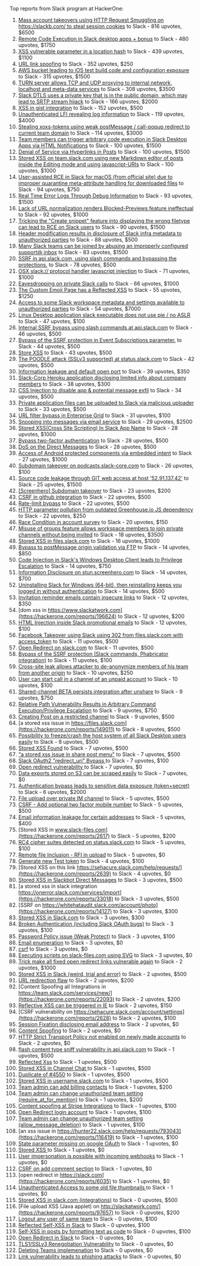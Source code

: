 Top reports from Slack program at HackerOne:

1. [Mass account takeovers using HTTP Request Smuggling on https://slackb.com/ to steal session cookies](https://hackerone.com/reports/737140) to Slack - 816 upvotes, $6500
2. [Remote Code Execution in Slack desktop apps + bonus](https://hackerone.com/reports/783877) to Slack - 480 upvotes, $1750
3. [XSS vulnerable parameter in a location hash](https://hackerone.com/reports/146336) to Slack - 439 upvotes, $1100
4. [URL link spoofing](https://hackerone.com/reports/481472) to Slack - 352 upvotes, $250
5. [AWS bucket leading to iOS test build code and configuration exposure](https://hackerone.com/reports/404822) to Slack - 315 upvotes, $1500
6. [TURN server allows TCP and UDP proxying to internal network, localhost and meta-data services](https://hackerone.com/reports/333419) to Slack - 308 upvotes, $3500
7. [Slack DTLS uses a private key that is in the public domain, which may lead to SRTP stream hijack](https://hackerone.com/reports/531032) to Slack - 166 upvotes, $2000
8. [XSS in gist integration](https://hackerone.com/reports/11073) to Slack - 152 upvotes, $500
9. [Unauthenticated LFI revealing log information](https://hackerone.com/reports/272578) to Slack - 119 upvotes, $4000
10. [Stealing xoxs-tokens using weak postMessage / call-popup redirect to current team domain](https://hackerone.com/reports/207170) to Slack - 114 upvotes, $3000
11. [Team members can trigger arbitrary code execution in Slack Desktop Apps via HTML Notifications](https://hackerone.com/reports/816156) to Slack - 100 upvotes, $1500
12. [Denial of Service via Hyperlinks in Posts](https://hackerone.com/reports/1077136) to Slack - 100 upvotes, $1500
13. [Stored XSS on team.slack.com using new Markdown editor of posts inside the Editing mode and using javascript-URIs](https://hackerone.com/reports/132104) to Slack - 100 upvotes, $1000
14. [User-assisted RCE in Slack for macOS (from official site) due to improper quarantine meta-attribute handling for downloaded files](https://hackerone.com/reports/470637) to Slack - 94 upvotes, $750
15. [Real Time Error Logs Through Debug Information](https://hackerone.com/reports/503283) to Slack - 93 upvotes, $1500
16. [Lack of URL normalization renders Blocked-Previews feature ineffectual](https://hackerone.com/reports/1102764) to Slack - 92 upvotes, $1000
17. [Tricking the "Create snippet" feature into displaying the wrong filetype can lead to RCE on Slack users](https://hackerone.com/reports/833080) to Slack - 90 upvotes, $1500
18. [Header modification results in disclosure of Slack infra metadata to unauthorized parties](https://hackerone.com/reports/727330) to Slack - 88 upvotes, $500
19. [Many Slack teams can be joined by abusing an improperly configured support@ inbox](https://hackerone.com/reports/239623) to Slack - 83 upvotes, $1500
20. [SSRF in api.slack.com, using slash commands and bypassing the protections.](https://hackerone.com/reports/381129) to Slack - 78 upvotes, $500
21. [OSX slack:// protocol handler javascript injection](https://hackerone.com/reports/79348) to Slack - 71 upvotes, $1000
22. [Eavesdropping on private Slack calls](https://hackerone.com/reports/184698) to Slack - 66 upvotes, $1000
23. [The Custom Emoji Page has a Reflected XSS](https://hackerone.com/reports/258198) to Slack - 55 upvotes, $1250
24. [Access to some Slack workspace metadata and settings available to unauthorized parties](https://hackerone.com/reports/130133) to Slack - 54 upvotes, $7000
25. [Linux Desktop application slack executable does not use pie / no ASLR](https://hackerone.com/reports/415272) to Slack - 47 upvotes, $100
26. [Internal SSRF bypass using slash commands at api.slack.com](https://hackerone.com/reports/356765) to Slack - 46 upvotes, $500
27. [Bypass of the SSRF protection in Event Subscriptions parameter.](https://hackerone.com/reports/386292) to Slack - 44 upvotes, $500
28. [Store XSS](https://hackerone.com/reports/187410) to Slack - 43 upvotes, $500
29. [The POODLE attack (SSLv3 supported) at status.slack.com](https://hackerone.com/reports/375097) to Slack - 42 upvotes, $500
30. [Information leakage and default open port](https://hackerone.com/reports/305518) to Slack - 39 upvotes, $350
31. [Slack-Corp Heroku application disclosing limited info about company members](https://hackerone.com/reports/966814) to Slack - 38 upvotes, $300
32. [CSS Injection to disable app & potential message exfil](https://hackerone.com/reports/679969) to Slack - 34 upvotes, $500
33. [Private application files can be uploaded to Slack via malicious uploader](https://hackerone.com/reports/375083) to Slack - 33 upvotes, $500
34. [URL filter bypass in Enterprise Grid](https://hackerone.com/reports/500348) to Slack - 31 upvotes, $100
35. [Snooping into messages via email service](https://hackerone.com/reports/163938) to Slack - 29 upvotes, $2500
36. [ Stored XSS(Cross Site Scripting) In Slack App Name](https://hackerone.com/reports/159460) to Slack - 28 upvotes, $1000
37. [Bypass  two-factor authentication](https://hackerone.com/reports/121696) to Slack - 28 upvotes, $500
38. [DoS on the Direct Messages](https://hackerone.com/reports/746003) to Slack - 28 upvotes, $500
39. [Access of Android protected components via embedded intent](https://hackerone.com/reports/200427) to Slack - 27 upvotes, $1000
40. [Subdomain takeover on podcasts.slack-core.com](https://hackerone.com/reports/195350) to Slack - 26 upvotes, $100
41. [Source code leakage through GIT web access at host '52.91.137.42'](https://hackerone.com/reports/148068) to Slack - 25 upvotes, $1500
42. [[Screenhero] Subdomain takeover](https://hackerone.com/reports/142096) to Slack - 23 upvotes, $200
43. [CSRF in github integration](https://hackerone.com/reports/174328) to Slack - 22 upvotes, $500
44. [Rate-limit bypass](https://hackerone.com/reports/165727) to Slack - 22 upvotes, $500
45. [HTTP parameter pollution from outdated Greenhouse.io JS dependency](https://hackerone.com/reports/335339) to Slack - 22 upvotes, $250
46. [Race Condition in account survey](https://hackerone.com/reports/165570) to Slack - 20 upvotes, $150
47. [Misuse of groups feature allows workspace members to join private channels without being invited](https://hackerone.com/reports/1248852) to Slack - 18 upvotes, $3500
48. [Stored XSS in files.slack.com](https://hackerone.com/reports/827606) to Slack - 16 upvotes, $1000
49. [Bypass to postMessage origin validation via FTP](https://hackerone.com/reports/210654) to Slack - 14 upvotes, $850
50. [Code Injection in Slack's Windows Desktop Client leads to Privilege Escalation](https://hackerone.com/reports/162955) to Slack - 14 upvotes, $750
51. [Information Disclosure on stun.screenhero.com](https://hackerone.com/reports/175061) to Slack - 14 upvotes, $700
52. [Uninstalling Slack for Windows (64-bit), then reinstalling keeps you logged in without authentication](https://hackerone.com/reports/238260) to Slack - 14 upvotes, $500
53. [Invitation reminder emails contain insecure links](https://hackerone.com/reports/327674) to Slack - 12 upvotes, $350
54. [dom xss in https://www.slackatwork.com](https://hackerone.com/reports/196624) to Slack - 12 upvotes, $200
55. [HTML Injection inside Slack promotional emails](https://hackerone.com/reports/321029) to Slack - 12 upvotes, $100
56. [Facebook Takeover using Slack using 302 from files.slack.com with access_token](https://hackerone.com/reports/6017) to Slack - 11 upvotes, $500
57. [Open Redirect on slack.com](https://hackerone.com/reports/140447) to Slack - 11 upvotes, $500
58. [Bypass of the SSRF protection (Slack commands, Phabricator integration)](https://hackerone.com/reports/61312) to Slack - 11 upvotes, $100
59. [Cross-site leak allows attacker to de-anonymize members of his team from another origin](https://hackerone.com/reports/1068153) to Slack - 10 upvotes, $250
60. [User can start call in a channel of an unpaid account](https://hackerone.com/reports/147369) to Slack - 10 upvotes, $100
61. [Shared-channel BETA persists integration after unshare](https://hackerone.com/reports/291822) to Slack - 9 upvotes, $750
62. [Relative Path Vulnerability Results in Arbitrary Command Execution/Privilege Escalation](https://hackerone.com/reports/784714) to Slack - 9 upvotes, $750
63. [Creating Post on a restricted channel](https://hackerone.com/reports/151459) to Slack - 9 upvotes, $500
64. [a stored xss issue in https://files.slack.com](https://hackerone.com/reports/149011) to Slack - 8 upvotes, $500
65. [Possibility to freeze/crash the host system of all Slack Desktop users easily](https://hackerone.com/reports/392728) to Slack - 8 upvotes, $500
66. [Stored XSS Found](https://hackerone.com/reports/9774) to Slack - 7 upvotes, $500
67. ["a stored xss issue in share post menu"](https://hackerone.com/reports/148848) to Slack - 7 upvotes, $500
68. [Slack OAuth2 "redirect_uri" Bypass ](https://hackerone.com/reports/2575) to Slack - 7 upvotes, $100
69. [Open redirect vulnerability ](https://hackerone.com/reports/2731) to Slack - 7 upvotes, $0
70. [Data exports stored on S3 can be scraped easily](https://hackerone.com/reports/2746) to Slack - 7 upvotes, $0
71. [Authentication bypass leads to sensitive data exposure (token+secret)](https://hackerone.com/reports/129918) to Slack - 6 upvotes, $2000
72. [File upload over private IM channel](https://hackerone.com/reports/143903) to Slack - 5 upvotes, $500
73. [CSRF - Add optional two factor mobile number](https://hackerone.com/reports/155774) to Slack - 5 upvotes, $500
74. [Email information leakage for certain addresses](https://hackerone.com/reports/169992) to Slack - 5 upvotes, $400
75. [Stored XSS in www.slack-files.com](https://hackerone.com/reports/2617) to Slack - 5 upvotes, $200
76. [RC4 cipher suites detected on status.slack.com](https://hackerone.com/reports/99157) to Slack - 5 upvotes, $100
77. [Remote file Inclusion - RFI in upload](https://hackerone.com/reports/14092) to Slack - 5 upvotes, $0
78. [Generate new Test token](https://hackerone.com/reports/147544) to Slack - 4 upvotes, $100
79. [Stored XSS on this link https://sehacure.slack.com/help/requests/](https://hackerone.com/reports/2639) to Slack - 4 upvotes, $0
80. [Stored XSS in Slackbot Direct Messages](https://hackerone.com/reports/4561) to Slack - 3 upvotes, $500
81. [a stored xss in  slack integration  https://onerror.slack.com/services/import](https://hackerone.com/reports/33018) to Slack - 3 upvotes, $500
82. [SSRF on https://whitehataudit.slack.com/account/photo](https://hackerone.com/reports/14127) to Slack - 3 upvotes, $300
83. [Stored XSS in Slack.com](https://hackerone.com/reports/6002) to Slack - 3 upvotes, $300
84. [Broken Authentication (including Slack OAuth bugs)](https://hackerone.com/reports/2559) to Slack - 3 upvotes, $100
85. [Password Policy issue (Weak Protect)](https://hackerone.com/reports/17160) to Slack - 3 upvotes, $100
86. [Email enumeration](https://hackerone.com/reports/2766) to Slack - 3 upvotes, $0
87. [csrf](https://hackerone.com/reports/2635) to Slack - 3 upvotes, $0
88. [Executing scripts on slack-files.com using SVG](https://hackerone.com/reports/100565) to Slack - 3 upvotes, $0
89. [Trick make all fixed open redirect links vulnerable again](https://hackerone.com/reports/104087) to Slack - 2 upvotes, $1000
90. [Stored XSS in Slack (weird, trial and error)](https://hackerone.com/reports/96337) to Slack - 2 upvotes, $500
91. [URL redirection flaw](https://hackerone.com/reports/2622) to Slack - 2 upvotes, $200
92. [Content Spoofing all Integrations in https://team.slack.com/services/new/](https://hackerone.com/reports/22093) to Slack - 2 upvotes, $200
93. [Reflective XSS can be triggered in IE](https://hackerone.com/reports/2497) to Slack - 2 upvotes, $150
94. [CSRF vulnerability on https://sehacure.slack.com/account/settings](https://hackerone.com/reports/2628) to Slack - 2 upvotes, $100
95. [Session Fixation disclosing email address](https://hackerone.com/reports/2582) to Slack - 2 upvotes, $0
96. [Content Spoofing](https://hackerone.com/reports/2979) to Slack - 2 upvotes, $0
97. [HTTP Strict Transport Policy not enabled on newly made accounts](https://hackerone.com/reports/26763) to Slack - 2 upvotes, $0
98. [flash content type sniff vulnerability in api.slack.com](https://hackerone.com/reports/3455) to Slack - 1 upvotes, $500
99. [Reflected Xss](https://hackerone.com/reports/2777) to Slack - 1 upvotes, $500
100. [Stored XSS in Channel Chat ](https://hackerone.com/reports/2652) to Slack - 1 upvotes, $500
101. [Duplicate of #4550](https://hackerone.com/reports/4638) to Slack - 1 upvotes, $500
102. [Stored XSS in username.slack.com](https://hackerone.com/reports/2625) to Slack - 1 upvotes, $500
103. [Team admin can add billing contacts](https://hackerone.com/reports/47940) to Slack - 1 upvotes, $200
104. [Team admin can change unauthorized team setting (require_at_for_mention)](https://hackerone.com/reports/46747) to Slack - 1 upvotes, $200
105. [Content spoofing at Stripe Integrations](https://hackerone.com/reports/21248) to Slack - 1 upvotes, $100
106. [Open Redirect login account](https://hackerone.com/reports/16718) to Slack - 1 upvotes, $100
107. [Team admin can change unauthorized team setting (allow_message_deletion)](https://hackerone.com/reports/46750) to Slack - 1 upvotes, $100
108. [an xss issue in https://hunter22.slack.com/help/requests/793043](https://hackerone.com/reports/116419) to Slack - 1 upvotes, $100
109. [State parameter missing on google OAuth](https://hackerone.com/reports/2688) to Slack - 1 upvotes, $0
110. [Stored XSS ](https://hackerone.com/reports/2926) to Slack - 1 upvotes, $0
111. [User impersonation is possible with incoming webhooks](https://hackerone.com/reports/3722) to Slack - 1 upvotes, $0
112. [CSRF on add comment section](https://hackerone.com/reports/2638) to Slack - 1 upvotes, $0
113. [open redirect in https://slack.com](https://hackerone.com/reports/6035) to Slack - 1 upvotes, $0
114. [Unauthenticated Access to some old file thumbnails ](https://hackerone.com/reports/145621) to Slack - 1 upvotes, $0
115. [Stored XSS in slack.com (integrations)](https://hackerone.com/reports/10297) to Slack - 0 upvotes, $500
116. [File upload XSS (Java applet) on http://slackatwork.com/](https://hackerone.com/reports/97657) to Slack - 0 upvotes, $200
117. [Logout any user of same team](https://hackerone.com/reports/54610) to Slack - 0 upvotes, $100
118. [Reflected Self-XSS in Slack](https://hackerone.com/reports/97683) to Slack - 0 upvotes, $100
119. [Self-XSS in posts by formatting text as code](https://hackerone.com/reports/89505) to Slack - 0 upvotes, $100
120. [Open Redirect in Slack](https://hackerone.com/reports/4549) to Slack - 0 upvotes, $0
121. [TLS1/SSLv3 Renegotiation Vulnerability](https://hackerone.com/reports/5617) to Slack - 0 upvotes, $0
122. [Deleting Teams implemenation](https://hackerone.com/reports/2975) to Slack - 0 upvotes, $0
123. [Link vulnerability leads to phishing attacks](https://hackerone.com/reports/66994) to Slack - 0 upvotes, $0
